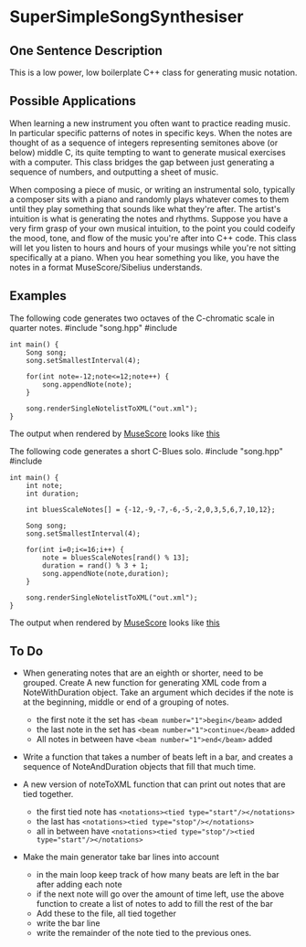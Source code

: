 SuperSimpleSongSynthesiser
==========================

One Sentence Description
------------------------
This is a low power, low boilerplate C++ class for generating music notation.

Possible Applications
---------------------
When learning a new instrument you often want to practice reading music. In particular specific patterns of notes in specific keys. When the notes are thought of as a sequence of integers representing semitones above (or below) middle C, its quite tempting to want to generate musical exercises with a computer. This class bridges the gap between just generating a sequence of numbers, and outputting a sheet of music.

When composing a piece of music, or writing an instrumental solo, typically a composer sits with a piano and randomly plays whatever comes to them until they play something that sounds like what they're after. The artist's intuition is what is generating the notes and rhythms. Suppose you have a very firm grasp of your own musical intuition, to the point you could codeify the mood, tone, and flow of the music you're after into C++ code. This class will let you listen to hours and hours of your musings while you're not sitting specifically at a piano. When you hear something you like, you have the notes in a format MuseScore/Sibelius understands.

Examples
--------
The following code generates two octaves of the C-chromatic scale in quarter notes.
	#include "song.hpp"
	#include <cstdlib>

	int main() {
		Song song;
		song.setSmallestInterval(4);
	
		for(int note=-12;note<=12;note++) {
			song.appendNote(note);
		}
	
		song.renderSingleNotelistToXML("out.xml");
	}
The output when rendered by [MuseScore](http://musescore.org/) looks like [this](https://github.com/mooshmoosh/SuperSimpleSongSynthesiser/blob/master/CChromatic-1.png)

The following code generates a short C-Blues solo.
	#include "song.hpp"
	#include <cstdlib>

	int main() {
		int note;
		int duration;
		
		int bluesScaleNotes[] = {-12,-9,-7,-6,-5,-2,0,3,5,6,7,10,12};
		
		Song song;
		song.setSmallestInterval(4);
		
		for(int i=0;i<=16;i++) {
			note = bluesScaleNotes[rand() % 13];
			duration = rand() % 3 + 1;
			song.appendNote(note,duration);
		}
		
		song.renderSingleNotelistToXML("out.xml");
	}
The output when rendered by [MuseScore](http://musescore.org/) looks like [this](https://github.com/mooshmoosh/SuperSimpleSongSynthesiser/blob/master/CBlues-1.png)

To Do
-----
- When generating notes that are an eighth or shorter, need to be grouped. Create A new function for generating XML code from a NoteWithDuration object. Take an argument which decides if the note is at the beginning, middle or end of a grouping of notes.
	- the first note it the set has `<beam number="1">begin</beam>` added
	- the last note in the set has `<beam number="1">continue</beam>` added
	- All notes in between have `<beam number="1">end</beam>` added
	
- Write a function that takes a number of beats left in a bar, and creates a sequence of NoteAndDuration objects that fill that much time.

- A new version of noteToXML function that can print out notes that are tied together.
	- the first tied note has `<notations><tied type="start"/></notations>`
	- the last has `<notations><tied type="stop"/></notations>`
	- all in between have `<notations><tied type="stop"/><tied type="start"/></notations>`

- Make the main generator take bar lines into account
	- in the main loop keep track of how many beats are left in the bar after adding each note
	- if the next note will go over the amount of time left, use the above function to create a list of notes to add to fill the rest of the bar
	- Add these to the file, all tied together
	- write the bar line
	- write the remainder of the note tied to the previous ones.

